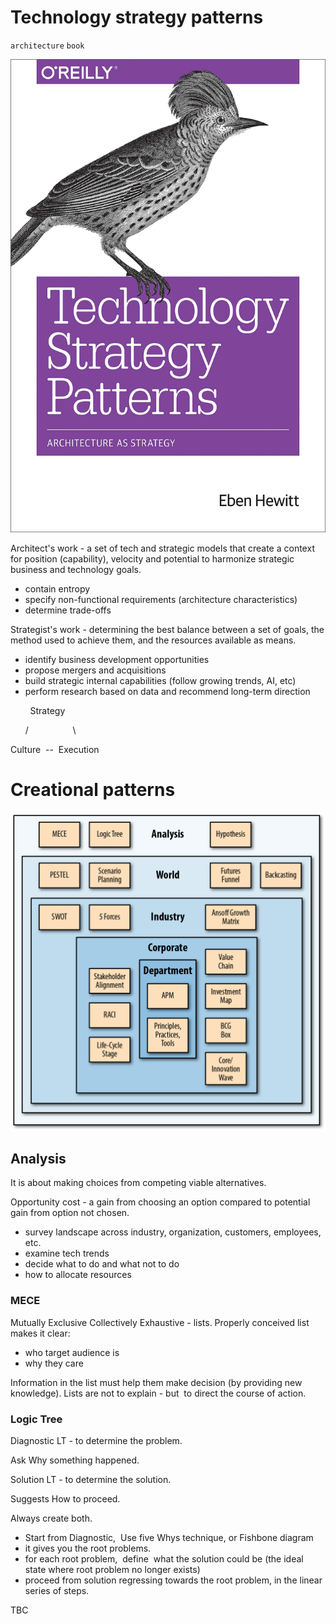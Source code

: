 # Technology strategy patterns

`architecture` `book`

![81gQUQ9oC+L.jpeg](image/81gQUQ9oC+L.jpeg)

Architect's work - a set of tech and strategic models that create a context for position (capability), velocity and potential to harmonize strategic business and technology goals.

- contain entropy
- specify non-functional requirements (architecture characteristics)
- determine trade-offs

Strategist's work - determining the best balance between a set of goals, the method used to achieve them, and the resources available as means.

- identify business development opportunities
- propose mergers and acquisitions
- build strategic internal capabilities (follow growing trends, AI, etc)
- perform research based on data and recommend long-term direction

        Strategy

      /                  \

Culture  --  Execution

# Creational patterns

![image.png](image/imageY.png)

## Analysis

It is about making choices from competing viable alternatives.

Opportunity cost - a gain from choosing an option compared to potential gain from option not chosen.

- survey landscape across industry, organization, customers, employees, etc.
- examine tech trends
- decide what to do and what not to do
- how to allocate resources

### MECE

Mutually Exclusive Collectively Exhaustive - lists. Properly conceived list makes it clear:

- who target audience is
- why they care

Information in the list must help them make decision (by providing new knowledge). Lists are not to explain - but  to direct the course of action.

### Logic Tree

Diagnostic LT - to determine the problem.

Ask Why something happened.

Solution LT - to determine the solution.

Suggests How to proceed.

Always create both. 

- Start from Diagnostic,  Use five Whys technique, or Fishbone diagram
- it gives you the root problems. 
- for each root problem,  define  what the solution could be (the ideal state where root problem no longer exists)
- proceed from solution regressing towards the root problem, in the linear series of steps.

TBC